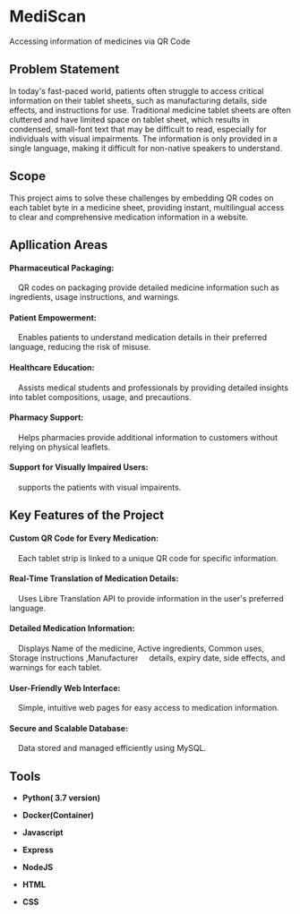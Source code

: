 # <h1>MediScan</h1>
Accessing information of medicines via QR Code

<h2>Problem Statement</h2>
In today's fast-paced world, patients often struggle to access critical information on their tablet sheets, such as manufacturing details, side effects, and instructions for use. Traditional medicine tablet sheets are often cluttered and have limited space on tablet sheet, which results in condensed, small-font text that may be difficult to read, especially for individuals with visual impairments. The information is only provided in a single language, making it difficult for non-native speakers  to understand.</p> 

<h2>Scope</h2>
   This project aims to solve these challenges by embedding QR codes on each tablet byte in a medicine sheet, providing instant, multilingual access to clear and comprehensive medication information in a website.

<h2>Apllication Areas</h2>
<h4>Pharmaceutical Packaging:</h4>
         &nbsp &nbsp QR codes on packaging provide detailed medicine  information such as ingredients, usage instructions, and warnings.

<h4>Patient Empowerment:</h4>
       &nbsp &nbsp Enables patients to understand medication details in their preferred language, reducing the risk of misuse.

<h4>Healthcare Education:</h4>
       &nbsp &nbsp Assists medical students and professionals by providing detailed insights into tablet compositions, usage, and precautions.

<h4>Pharmacy Support:</h4>
       &nbsp &nbsp Helps pharmacies provide additional information to customers without relying on physical leaflets.

<h4>Support for Visually Impaired Users:</h4>
       &nbsp &nbsp supports the patients with visual impairents.
<h2>Key Features of the Project</h2>
<h4>Custom QR Code for Every Medication:</h4>
         &nbsp &nbsp  Each tablet strip is linked to a unique QR code for specific information.

<h4>Real-Time Translation of Medication Details:</h4>
         &nbsp &nbsp Uses Libre Translation API to provide information in the user's preferred language.

<h4>Detailed Medication Information:</h4>
         &nbsp &nbsp Displays Name of the medicine, Active ingredients, Common uses, Storage instructions ,Manufacturer                                     
          &nbsp &nbsp details, expiry date, side effects, and warnings for each tablet. 

<h4>User-Friendly Web Interface:</h4>
          &nbsp &nbsp Simple, intuitive web pages for easy access to medication information.

<h4>Secure and Scalable Database:</h4>
          &nbsp &nbsp  Data stored and managed efficiently using MySQL.
<h2>Tools</h2>
<ul>
<li><p><b>Python( 3.7 version)</b></p></li>
<li><p><b>Docker(Container)</b></p></li>
<li><p><b>Javascript</b></p></li>
<li><p><b>Express</b></p></li>
<li><p><b>NodeJS</b></p></li>
<li><p><b>HTML</b></p></li>
<li><p><b>CSS</b></p></li>
</ul>



